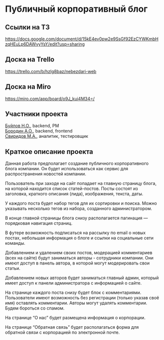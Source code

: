 # Публичный корпоративный блог
## Ссылки на ТЗ
https://docs.google.com/document/d/15kE4ev0pw2e9SsGf92EzCYWKmbHzqHEuLp6DAWvyYsY/edit?usp=sharing
## Доска на Trello
https://trello.com/b/hzlg8baz/nebezdari-web
## Доска на Miro
https://miro.com/app/board/o9J_kui4M34=/
## Участники проекта
[Буйлов Н.О.](mailto:builovn@gmail.ru?subject=[GitHub]%20Публичный%20корпоративный%20блог), backend, PM  
[Бородин А.О.](mailto:borodin_a_o@sc.vsu.ru?subject=[GitHub]%20Публичный%20корпоративный%20блог), backend, frontend  
[Свиридов М.А.](mailto:volard39@gmail.com?subject=[GitHub]%20Публичный%20корпоративный%20блог), аналитик, тестировщик
## Краткое описание проекта
Данная работа предполагает создание публичного корпоративного блога компании. Он будет использоваться как сервис для распространения новостей компании.  

Пользователь при заходе на сайт попадает на главную страницу блога, на которой находится список статей-постов. Посты состоят из заголовка, краткого описания (лида), изображения, текста, даты.  

У каждого поста будет набор тегов для их сортировки и поиска. Можно указывать несколько тегов из набора, созданного администратором.  

В конце главной страницы блога снизу располагается пагинация — порядковая навигация страниц.  

В футере возможность подписаться на рассылку по email о новых постах, небольшая информация о блоге и ссылки на социальные сети команды.  

Добавлением и удалением своих постов, модерацией комментариев (всех на сайте) будут заниматься авторы - сотрудники компании. Они имеют доступ в панель автора, в которой могут модерировать свои статьи.  

Добавлением новых авторов будет заниматься главный админ, который имеет доступ к панели администратора с информацией о сайте.  

На странице каждого поста снизу будет блок с комментариями. Пользователи имеют возможность без регистрации (только указав своё имя) оставлять комментарии. Авторы могут удалять комментарии. Будем бороться со спамом.  

На странице “О нас” будет размещена информация о корпорации.  

На странице “Обратная связь” будет располагаться форма для обратной связи с корпорацией по электронной почте.
